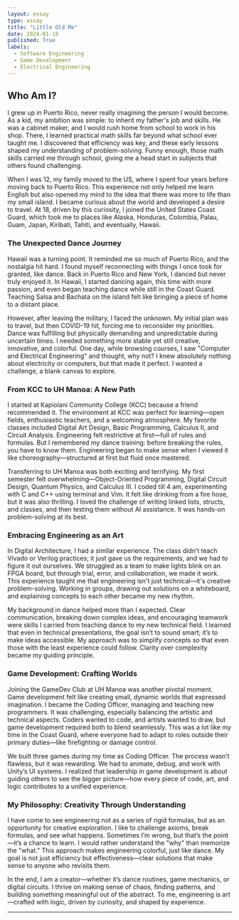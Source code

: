 ```yaml
---
layout: essay
type: essay
title: "Little Old Me"
date: 2024-01-18
published: True
labels:
  - Software Engineering
  - Game Development
  - Electrical Engineering
---
```


## Who Am I?

I grew up in Puerto Rico, never really imagining the person I would become. As a kid, my ambition was simple: to inherit my father's job and skills. He was a cabinet maker, and I would rush home from school to work in his shop. There, I learned practical math skills far beyond what school ever taught me. I discovered that efficiency was key, and these early lessons shaped my understanding of problem-solving. Funny enough, those math skills carried me through school, giving me a head start in subjects that others found challenging.

When I was 12, my family moved to the US, where I spent four years before moving back to Puerto Rico. This experience not only helped me learn English but also opened my mind to the idea that there was more to life than my small island. I became curious about the world and developed a desire to travel. At 18, driven by this curiosity, I joined the United States Coast Guard, which took me to places like Alaska, Honduras, Colombia, Palau, Guam, Japan, Kiribati, Tahiti, and eventually, Hawaii.

### **The Unexpected Dance Journey**

Hawaii was a turning point. It reminded me so much of Puerto Rico, and the nostalgia hit hard. I found myself reconnecting with things I once took for granted, like dance. Back in Puerto Rico and New York, I danced but never truly enjoyed it. In Hawaii, I started dancing again, this time with more passion, and even began teaching dance while still in the Coast Guard. Teaching Salsa and Bachata on the island felt like bringing a piece of home to a distant place.

However, after leaving the military, I faced the unknown. My initial plan was to travel, but then COVID-19 hit, forcing me to reconsider my priorities. Dance was fulfilling but physically demanding and unpredictable during uncertain times. I needed something more stable yet still creative, innovative, and colorful. One day, while browsing courses, I saw "Computer and Electrical Engineering" and thought, why not? I knew absolutely nothing about electricity or computers, but that made it perfect. I wanted a challenge, a blank canvas to explore.

### **From KCC to UH Manoa: A New Path**

I started at Kapiolani Community College (KCC) because a friend recommended it. The environment at KCC was perfect for learning—open fields, enthusiastic teachers, and a welcoming atmosphere. My favorite classes included Digital Art Design, Basic Programming, Calculus II, and Circuit Analysis. Engineering felt restrictive at first—full of rules and formulas. But I remembered my dance training: before breaking the rules, you have to know them. Engineering began to make sense when I viewed it like choreography—structured at first but fluid once mastered.

Transferring to UH Manoa was both exciting and terrifying. My first semester felt overwhelming—Object-Oriented Programming, Digital Circuit Design, Quantum Physics, and Calculus III. I coded till 4 am, experimenting with C and C++ using terminal and Vim. It felt like drinking from a fire hose, but it was also thrilling. I loved the challenge of writing linked lists, structs, and classes, and then testing them without AI assistance. It was hands-on problem-solving at its best.

### **Embracing Engineering as an Art**

In Digital Architecture, I had a similar experience. The class didn’t teach Vivado or Verilog practices; it just gave us the requirements, and we had to figure it out ourselves. We struggled as a team to make lights blink on an FPGA board, but through trial, error, and collaboration, we made it work. This experience taught me that engineering isn't just technical—it's creative problem-solving. Working in groups, drawing out solutions on a whiteboard, and explaining concepts to each other became my new rhythm.

My background in dance helped more than I expected. Clear communication, breaking down complex ideas, and encouraging teamwork were skills I carried from teaching dance to my new technical field. I learned that even in technical presentations, the goal isn’t to sound smart; it’s to make ideas accessible. My approach was to simplify concepts so that even those with the least experience could follow. Clarity over complexity became my guiding principle.

### **Game Development: Crafting Worlds**

Joining the GameDev Club at UH Manoa was another pivotal moment. Game development felt like creating small, dynamic worlds that expressed imagination. I became the Coding Officer, managing and teaching new programmers. It was challenging, especially balancing the artistic and technical aspects. Coders wanted to code, and artists wanted to draw, but game development required both to blend seamlessly. This was a lot like my time in the Coast Guard, where everyone had to adapt to roles outside their primary duties—like firefighting or damage control.

We built three games during my time as Coding Officer. The process wasn’t flawless, but it was rewarding. We had to animate, debug, and work with Unity’s UI systems. I realized that leadership in game development is about guiding others to see the bigger picture—how every piece of code, art, and logic contributes to a unified experience.

### **My Philosophy: Creativity Through Understanding**

I have come to see engineering not as a series of rigid formulas, but as an opportunity for creative exploration. I like to challenge axioms, break formulas, and see what happens. Sometimes I’m wrong, but that’s the point—it’s a chance to learn. I would rather understand the "why" than memorize the "what." This approach makes engineering colorful, just like dance. My goal is not just efficiency but effectiveness—clear solutions that make sense to anyone who revisits them.

In the end, I am a creator—whether it’s dance routines, game mechanics, or digital circuits. I thrive on making sense of chaos, finding patterns, and building something meaningful out of the abstract. To me, engineering is art—crafted with logic, driven by curiosity, and shaped by experience.

---
